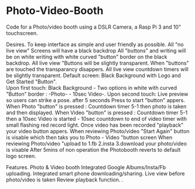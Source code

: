 # Photo-Video-Booth
Code for a Photo/video booth using a DSLR Camera, a Rasp Pi 3 and 10" touchscreen. 

Desires.
To keep interface as simple and user friendly as possible.
All "no live view" Screens will have a black backdrop
All "buttons" and writing will be on white writing with white curved "button" border on the black backdrop.
All live view "Buttons will be slightly transparent.
When "buttons" are touched the transparancy disappers. 
All live view countdown timers will be slightly transparent.
Default screen: Black Background with Logo and Get Started "Button".      
Upon first touch: Black Background - Two options in white with curved "Button" border : -Photo-  - 10sec Video-. 
Upon second touch: Live preview so users can strike a pose. after 5 seconds Press to start "button" appers.
When Photo "button" is pressed : Countdown timer 5-1 then photo is taken and then displayed. 
When Video "button" is pressed : Countdown timer 5-1 then a 10sec Video is started - 10sec countdown to end of video timer with small flashing red record light. 
Once video has been recorded "playback" your video button appers.
When reviewing Photo/video "Start Again" button is visable which then taks you to Photo - Video "button screen
When reviewing Photo/video  "upload to 1.fb 2.insta 3.download your photo/video is visable
After 5mins of non operation the Photobooth reverts to default logo screen.

Features.
Photo & Video booth
Integrated Google Albums/Insta/Fb uploading. Integrated smart phone downloading/sharing. 
Live view before photo/video is taken 
Review playback function. 
.
